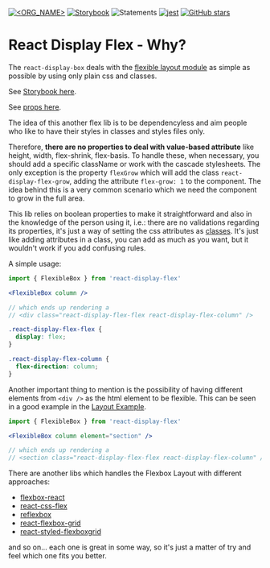 [![<ORG_NAME>](https://circleci.com/gh/wellgrisa/react-display-flex.svg?style=shield)](https://app.circleci.com/pipelines/github/wellgrisa/react-display-flex)
[![Storybook](https://cdn.jsdelivr.net/gh/storybookjs/brand@master/badge/badge-storybook.svg)](https://wellgrisa.github.io/react-display-flex/)
![Statements](https://img.shields.io/badge/Coverage-100%25-brightgreen.svg)
[![jest](https://jestjs.io/img/jest-badge.svg)](https://github.com/facebook/jest)
[![GitHub stars](https://img.shields.io/github/stars/wellgrisa/react-display-flex?style=social)](https://github.com/wellgrisa/react-display-flex)

# React Display Flex - Why?

The `react-display-box` deals with the [flexible layout module](https://www.w3.org/TR/css-flexbox-1/) as simple as possible by using only plain css and classes.

See [Storybook here](https://wellgrisa.github.io/react-display-flex/).

See [props here](https://wellgrisa.github.io/react-display-flex/?path=/story/props--page).

The idea of this another flex lib is to be dependencyless and aim people who like to have their styles in classes and styles files only.

Therefore, **there are no properties to deal with value-based attribute** like height, width, flex-shrink, flex-basis. To handle these, when necessary, you should add a specific className or work with the cascade stylesheets. The only exception is the property `flexGrow` which will add the class `react-display-flex-grow`, adding the attribute `flex-grow: 1` to the component. The idea behind this is a very common scenario which we need the component to grow in the full area.

This lib relies on boolean properties to make it straightforward and also in the knowledge of the person using it, i.e.: there are no validations regarding its properties, it's just a way of setting the css attributes as [classes](https://github.com/wellgrisa/react-display-flex/blob/main/src/react-display.css). It's just like adding attributes in a class, you can add as much as you want, but it wouldn't work if you add confusing rules.

A simple usage:

```jsx
import { FlexibleBox } from 'react-display-flex'

<FlexibleBox column />

// which ends up rendering a
// <div class="react-display-flex-flex react-display-flex-column" />
```

```css
.react-display-flex-flex {
  display: flex;
}

.react-display-flex-column {
  flex-direction: column;
}
```

Another important thing to mention is the possibility of having different elements from `<div />` as the html element to be flexible. This can be seen in a good example in the [Layout Example](https://wellgrisa.github.io/react-display-flex/?path=/story/layout-example--page).

```jsx
import { FlexibleBox } from 'react-display-flex'

<FlexibleBox column element="section" />

// which ends up rendering a
// <section class="react-display-flex-flex react-display-flex-column" />
```

There are another libs which handles the Flexbox Layout with different approaches:

- [flexbox-react](https://github.com/nachoaIvarez/flexbox-react)
- [react-css-flex](https://github.com/bikk-uk/react-css-flex)
- [reflexbox](https://github.com/jxnblk/reflexbox)
- [react-flexbox-grid](https://github.com/roylee0704/react-flexbox-grid)
- [react-styled-flexboxgrid](https://www.npmjs.com/package/react-styled-flexboxgrid)

and so on... each one is great in some way, so it's just a matter of try and feel which one fits you better.
